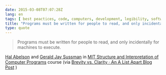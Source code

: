 ```yaml
---
date: 2015-03-08T07:07:28Z
lang: en
tags: [ best peactices, code, computers, development, legibility, software ]
title: "Programs must be written for people to read, and only incidentally for"
type: quote
---
```


> Programs must be written for people to read, and only incidentally for
> machines to execute.

[Hal Abelson](http://groups.csail.mit.edu/mac/users/hal/hal.html) and
[Gerald Jay Sussman](http://groups.csail.mit.edu/mac/users/gjs/) in [MIT
Structure and Interpretation of Computer
Programs](http://mitpress.mit.edu/sicp/full-text/sicp/book/node3.html)
course (via [Brevity vs. Clarity · An A List Apart Blog
Post](http://alistapart.com/blog/post/brevity-vs-clarity) )

